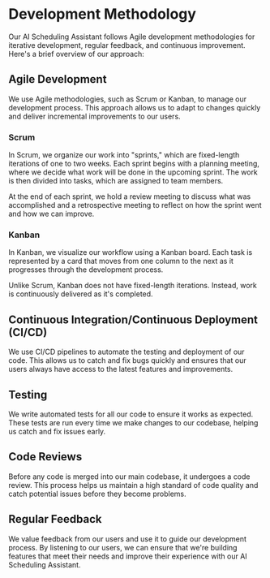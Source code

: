 # Development Methodology

Our AI Scheduling Assistant follows Agile development methodologies for iterative development, regular feedback, and continuous improvement. Here's a brief overview of our approach:

## Agile Development

We use Agile methodologies, such as Scrum or Kanban, to manage our development process. This approach allows us to adapt to changes quickly and deliver incremental improvements to our users.

### Scrum

In Scrum, we organize our work into "sprints," which are fixed-length iterations of one to two weeks. Each sprint begins with a planning meeting, where we decide what work will be done in the upcoming sprint. The work is then divided into tasks, which are assigned to team members.

At the end of each sprint, we hold a review meeting to discuss what was accomplished and a retrospective meeting to reflect on how the sprint went and how we can improve.

### Kanban

In Kanban, we visualize our workflow using a Kanban board. Each task is represented by a card that moves from one column to the next as it progresses through the development process.

Unlike Scrum, Kanban does not have fixed-length iterations. Instead, work is continuously delivered as it's completed.

## Continuous Integration/Continuous Deployment (CI/CD)

We use CI/CD pipelines to automate the testing and deployment of our code. This allows us to catch and fix bugs quickly and ensures that our users always have access to the latest features and improvements.

## Testing

We write automated tests for all our code to ensure it works as expected. These tests are run every time we make changes to our codebase, helping us catch and fix issues early.

## Code Reviews

Before any code is merged into our main codebase, it undergoes a code review. This process helps us maintain a high standard of code quality and catch potential issues before they become problems.

## Regular Feedback

We value feedback from our users and use it to guide our development process. By listening to our users, we can ensure that we're building features that meet their needs and improve their experience with our AI Scheduling Assistant.